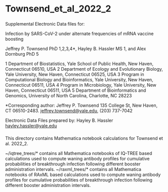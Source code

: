 # Townsend_et_al_2022_2
###

Supplemental Electronic Data files for:

Infection by SARS-CoV-2 under alternate frequencies of mRNA vaccine boosting

Jeffrey P. Townsend PhD 1,2,3,4*, Hayley B. Hassler MS 1, and Alex Dornburg PhD 5

1 Department of Biostatistics, Yale School of Public Health, New Haven, Connecticut 06510, USA
2 Department of Ecology and Evolutionary Biology, Yale University, New Haven, Connecticut 06525, USA
3 Program in Computational Biology and Bioinformatics, Yale University, New Haven, Connecticut 06511, USA
4 Program in Microbiology, Yale University, New Haven, Connecticut 06511, USA
5 Department of Bioinformatics and Genomics, University of North Carolina, Charlotte, NC 28223

*Corresponding author:
Jeffrey P. Townsend
135 College St, New Haven, CT 06510-2483. jeffrey.townsend@yale.edu, (203) 737-7042

Electronic Data Files prepared by:
Hayley B. Hassler
hayley.hassler@yale.edu

###

This directory contains Mathematica notebook calculations for Townsend et al. 2022_2.

~/iqtree_trees/* contains all Mathematica notebooks of IQ-TREE based calculations used to compute waning antibody profiles for cumulative probabilities of breakthrough infection following different booster administration intervals.
~/raxml_trees/* contains all Mathematica notebooks of RAxML based calculations used to compute waning antibody profiles for cumulative probabilities of breakthrough infection following different booster administration intervals.
